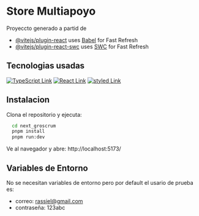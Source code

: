 # Store Multiapoyo

Proyeccto generado a partid de

- [@vitejs/plugin-react](https://github.com/vitejs/vite-plugin-react/blob/main/packages/plugin-react/README.md) uses [Babel](https://babeljs.io/) for Fast Refresh
- [@vitejs/plugin-react-swc](https://github.com/vitejs/vite-plugin-react-swc) uses [SWC](https://swc.rs/) for Fast Refresh

## Tecnologias usadas

[![TypeScript Link](https://img.shields.io/badge/TypeScript-007ACC?style=for-the-badge&logo=typescript&logoColor=white "TypeScript Link")](https://www.typescriptlang.org/)
[![React Link](https://img.shields.io/badge/React-20232A?style=for-the-badge&logo=react&logoColor=61DAFB "React Link")](https://react.dev/)
[![styled Link](https://img.shields.io/badge/Styled_Components-DB7093?style=for-the-badge&logo=styled-components&logoColor=white "Styled Link")](https://styled-components.com/)

## Instalacion

Clona el repositorio y ejecuta:

```bash
  cd next_groscrum
  pnpm install
  pnpm run:dev
```

Ve al navegador y abre: http://localhost:5173/

## Variables de Entorno

No se necesitan variables de entorno pero por default el usario de prueba es:

- correo: rassiel@gmail.com
- contraseña: 123abc
